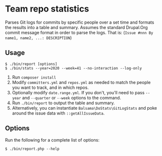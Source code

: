 # Team repo statistics
Parses Git logs for commits by specific people over a set time and formats the
results into a table and summary. Assumes the standard Drupal.Org commit message
format in order to parse the logs. That is: 
(`Issue #nnn By name1, name2, ...: DESCRIPTION`)

## Usage

```
$ ./bin/report [options]
$ ./bin/stats --year=2020 --week=41 --no-interaction --log-only 
```

1. Run `composer install`
1. Modify `committers.yml` and `repos.yml` as needed to match the people you
   want to track, and in which repos.
2. Optionally modify `date.range.yml`. If you don't, you'll need to pass
   `--year` and `--quarter` or `--week` options to the command.
2. Run `./bin/report` to output the table and summary.
3. Alternatively, you can instantiate `Balsama\DoStats\GitLogStats` and poke
   around the issue data with `::getAllIssueData`.

## Options

Run the following for a complete list of options:

```
$ ./bin/report.php --help
```